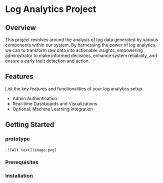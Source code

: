 # Log Analytics Project

## Overview

This project revolves around the analysis of log data generated by various components within our system. By harnessing the power of log analytics, we can to transform raw data into actionable insights, empowering administrator to make informed decisions, enhance system reliability, and ensure a early fault detection and action.

## Features

List the key features and functionalities of your log analytics setup.

- Admin Authentication
- Real-time Dashboards and Visualizations
- Optional: Machine Learning Integration

## Getting Started
  ### prototype
    -![Alt text](image.png)


### Prerequisites


### Installation